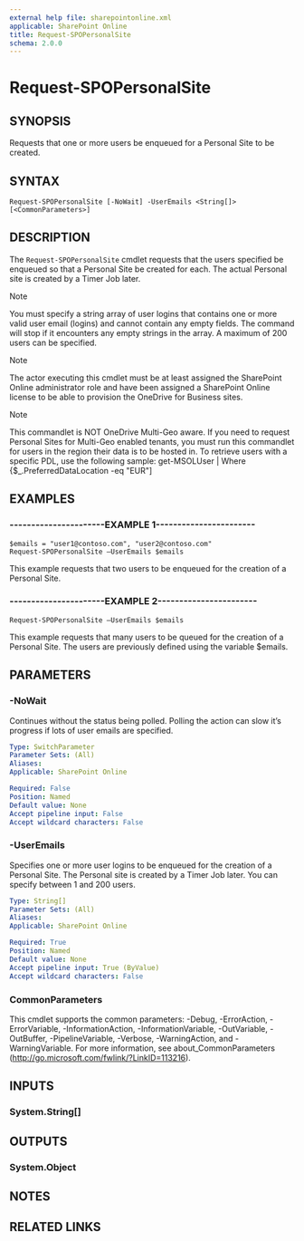 ```yaml
---
external help file: sharepointonline.xml
applicable: SharePoint Online
title: Request-SPOPersonalSite
schema: 2.0.0
---
```


# Request-SPOPersonalSite

## SYNOPSIS
Requests that one or more users be enqueued for a Personal Site to be created.


## SYNTAX

```
Request-SPOPersonalSite [-NoWait] -UserEmails <String[]> [<CommonParameters>]
```

## DESCRIPTION
The `Request-SPOPersonalSite` cmdlet requests that the users specified be enqueued so that a Personal Site be created for each. The actual Personal site is created by a Timer Job later.

> [!NOTE] 
> You must specify a string array of user logins that contains one or more valid user email (logins) and cannot contain any empty fields. The command will stop if it encounters any empty strings in the array. A maximum of 200 users can be specified.

> [!NOTE] 
> The actor executing this cmdlet must be at least assigned the SharePoint Online administrator role and have been assigned a SharePoint Online license to be able to provision the OneDrive for Business sites.

> [!NOTE]
> This commandlet is NOT OneDrive Multi-Geo aware. If you need to request Personal Sites for Multi-Geo enabled tenants, you must run this commandlet for users in the region their data is to be hosted in. To retrieve users with a specific PDL, use the following sample: 
get-MSOLUser | Where {$_.PreferredDataLocation -eq "EUR"]

## EXAMPLES

### ----------------------EXAMPLE 1-----------------------
```
$emails = "user1@contoso.com", "user2@contoso.com"
Request-SPOPersonalSite –UserEmails $emails
```

This example requests that two users to be enqueued for the creation of a Personal Site.

### ----------------------EXAMPLE 2-----------------------
```
Request-SPOPersonalSite –UserEmails $emails
```
This example requests that many users to be queued for the creation of a Personal Site. The users are previously defined using the variable $emails. 


## PARAMETERS

### -NoWait
Continues without the status being polled. Polling the action can slow it’s progress if lots of user emails are specified.


```yaml
Type: SwitchParameter
Parameter Sets: (All)
Aliases: 
Applicable: SharePoint Online

Required: False
Position: Named
Default value: None
Accept pipeline input: False
Accept wildcard characters: False
```

### -UserEmails
Specifies one or more user logins to be enqueued for the creation of a Personal Site. The Personal site is created by a Timer Job later. You can specify between 1 and 200 users.


```yaml
Type: String[]
Parameter Sets: (All)
Aliases: 
Applicable: SharePoint Online

Required: True
Position: Named
Default value: None
Accept pipeline input: True (ByValue)
Accept wildcard characters: False
```

### CommonParameters
This cmdlet supports the common parameters: -Debug, -ErrorAction, -ErrorVariable, -InformationAction, -InformationVariable, -OutVariable, -OutBuffer, -PipelineVariable, -Verbose, -WarningAction, and -WarningVariable. For more information, see about_CommonParameters (http://go.microsoft.com/fwlink/?LinkID=113216).

## INPUTS

### System.String[]

## OUTPUTS

### System.Object

## NOTES 

## RELATED LINKS
